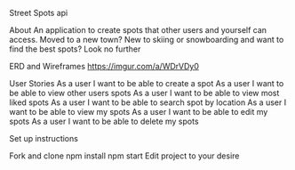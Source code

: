 Street Spots api

About
An application to create spots that other users and yourself can access.  Moved to a new town? New to skiing or snowboarding and want to find the best spots? Look no further

ERD and Wireframes
https://imgur.com/a/WDrVDy0

User Stories
As a user I want to be able to create a spot
As a user I want to be able to view other users spots
As a user I want to be able to view most liked spots
As a user I want to be able to search spot by location
As a user I want to be able to view my spots
As a user I want to be able to edit my spots
As a user I want to be able to delete my spots

Set up instructions

Fork and clone
npm install
npm start
Edit project to your desire

